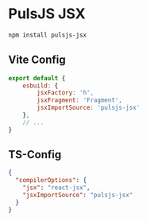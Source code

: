 # PulsJS JSX

```bash
npm install pulsjs-jsx
```


## Vite Config
```js
export default {
    esbuild: {
        jsxFactory: 'h',
        jsxFragment: 'Fragment',
        jsxImportSource: 'pulsjs-jsx'
    },
    // ...
}
```

## TS-Config
```json
{
  "compilerOptions": {
    "jsx": "react-jsx",
    "jsxImportSource": "pulsjs-jsx"
  }
}

```